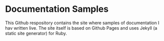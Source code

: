 # Documentation Samples

This Github respository contains the site where samples of documentation I hav written live. The site itself is based on Github Pages and uses Jekyll (a static site generator) for Ruby.
